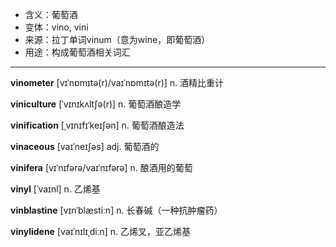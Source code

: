 - <span class="definition">含义：葡萄酒</span>
- <span class="definition">变体：vino, vini</span>
- <span class="definition">来源：拉丁单词vinum（意为wine，即葡萄酒）</span>
- <span class="definition">用途：构成葡萄酒相关词汇</span>

---

<span class="vocabulary">**vinometer**</span> [vɪˈnɒmɪtə(r)/vaɪˈnɒmɪtə(r)] n. 酒精比重计

<span class="vocabulary">**viniculture**</span> [ˈvɪnɪkʌltʃə(r)] n. 葡萄酒酿造学 

<span class="vocabulary">**vinification**</span> [ˌvɪnɪfɪˈkeɪʃən] n. 葡萄酒酿造法

<span class="vocabulary">**vinaceous**</span> [vaɪˈneɪʃəs] adj. 葡萄酒的

<span class="vocabulary">**vinifera**</span> [vɪˈnɪfərə/vaɪˈnɪfərə] n. 酿酒用的葡萄


<span class="vocabulary">**vinyl**</span> [ˈvaɪnl] n. 乙烯基

<span class="vocabulary">**vinblastine**</span> [vɪnˈblæstiːn] n. 长春碱（一种抗肿瘤药）

<span class="vocabulary">**vinylidene**</span> [vaɪˈnɪlɪˌdiːn] n. 乙烯叉，亚乙烯基

